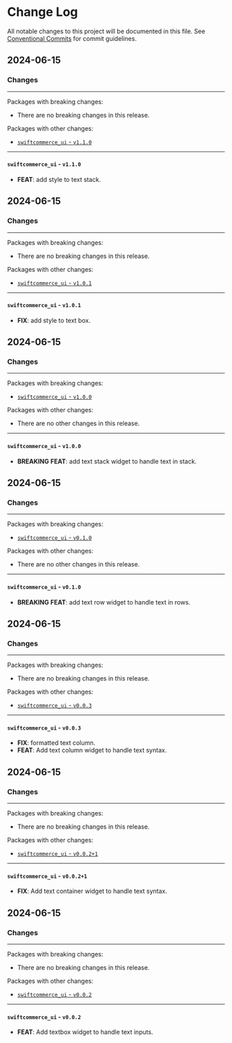 # Change Log

All notable changes to this project will be documented in this file.
See [Conventional Commits](https://conventionalcommits.org) for commit guidelines.

## 2024-06-15

### Changes

---

Packages with breaking changes:

 - There are no breaking changes in this release.

Packages with other changes:

 - [`swiftcommerce_ui` - `v1.1.0`](#swiftcommerce_ui---v110)

---

#### `swiftcommerce_ui` - `v1.1.0`

 - **FEAT**: add style to text stack.


## 2024-06-15

### Changes

---

Packages with breaking changes:

 - There are no breaking changes in this release.

Packages with other changes:

 - [`swiftcommerce_ui` - `v1.0.1`](#swiftcommerce_ui---v101)

---

#### `swiftcommerce_ui` - `v1.0.1`

 - **FIX**: add style to text box.


## 2024-06-15

### Changes

---

Packages with breaking changes:

 - [`swiftcommerce_ui` - `v1.0.0`](#swiftcommerce_ui---v100)

Packages with other changes:

 - There are no other changes in this release.

---

#### `swiftcommerce_ui` - `v1.0.0`

 - **BREAKING** **FEAT**: add text stack widget to handle text in stack.


## 2024-06-15

### Changes

---

Packages with breaking changes:

 - [`swiftcommerce_ui` - `v0.1.0`](#swiftcommerce_ui---v010)

Packages with other changes:

 - There are no other changes in this release.

---

#### `swiftcommerce_ui` - `v0.1.0`

 - **BREAKING** **FEAT**: add text row widget to handle text in rows.


## 2024-06-15

### Changes

---

Packages with breaking changes:

 - There are no breaking changes in this release.

Packages with other changes:

 - [`swiftcommerce_ui` - `v0.0.3`](#swiftcommerce_ui---v003)

---

#### `swiftcommerce_ui` - `v0.0.3`

 - **FIX**: formatted text column.
 - **FEAT**: Add text column widget to handle text syntax.


## 2024-06-15

### Changes

---

Packages with breaking changes:

 - There are no breaking changes in this release.

Packages with other changes:

 - [`swiftcommerce_ui` - `v0.0.2+1`](#swiftcommerce_ui---v0021)

---

#### `swiftcommerce_ui` - `v0.0.2+1`

 - **FIX**: Add text container widget to handle text syntax.


## 2024-06-15

### Changes

---

Packages with breaking changes:

 - There are no breaking changes in this release.

Packages with other changes:

 - [`swiftcommerce_ui` - `v0.0.2`](#swiftcommerce_ui---v002)

---

#### `swiftcommerce_ui` - `v0.0.2`

 - **FEAT**: Add textbox widget to handle text inputs.

